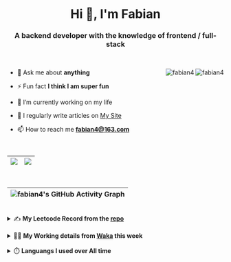 <h1 align="center">Hi 👋, I'm Fabian</h1>
<h3 align="center">A backend developer with the knowledge of frontend / full-stack</h3>

<br/>

<img align="right" src="https://komarev.com/ghpvc/?username=fabian4&label=views&color=0e75b6&style=flat" alt="fabian4" /><img align="right" src="https://img.shields.io/badge/Author-fabian4-orange?logo=Dark%20Reader" alt="fabian4" />


- 💬 Ask me about **anything**

- ⚡ Fun fact **I think I am super fun**

- 🔭 I’m currently working on my life

- 📝 I regularly write articles on [My Site](https://fabian4.site/)

- 📫 How to reach me **fabian4@163.com**


<!-- - 🌱 I’m currently learning **JavaScript** and **typescript** -->

<!-- - 📄 Know about my Daily details on [My Personal Blog Galllery](https://fabian4.github.io/gallery/) -->

<br/>

|  <img align="center" src="https://github-readme-streak-stats.herokuapp.com/?user=fabian4&theme=gruvbox_duo&currStreakNum=2FD3EB&fire=pink&sideLabels=F00&hide_border=true&date_format=[Y.]n.j" /> |  <img align="center" src="https://github-readme-stats.vercel.app/api/top-langs/?username=fabian4&layout=compact&theme=buefy&hide_border=true" /> |
| ------------- | ------------- |

<!-- | <img align="center" src="https://github-readme-stats.vercel.app/api?username=fabian4&count_private=true&show_icons=true&theme=flag-india&show_owner=true&hide_border=true" /> | <img align="center" src="https://github-readme-stats.vercel.app/api/top-langs/?username=fabian4&layout=compact&theme=buefy&hide_border=true&exclude_repo=jdk,jdk-source-learning,spring-framework,netty,jdk,fabian4.github.io,wechaty.js.org,sofa-bolt" /> | <img align="center" src="https://github-readme-streak-stats.herokuapp.com/?user=fabian4&theme=gruvbox_duo&currStreakNum=2FD3EB&fire=pink&sideLabels=F00&hide_border=true&date_format=[Y.]n.j" /> |
| ------------- | ------------- | ------------- | -->

<br/>

|![fabian4's GitHub Activity Graph](https://activity-graph.herokuapp.com/graph?username=fabian4&theme=github-light&area=true)|
| --- |

<br/>
<details>
  <summary>✍️ <b>My Leetcode Record from the <a href="https://github.com/fabian4/leetcode">repo</a></b></summary>
 
 ---
  
  |[![Leetcode Stats](https://leetcode.card.workers.dev/?username=fabianbao&border=0&site=cn)](https://leetcode-cn.com/u/fabianbao/)|
  | ------------- |
  
<!-- |[![Leetcode Stats](https://leetcode.card.workers.dev/?username=fabianbao&border=0&site=cn)](https://leetcode-cn.com/u/fabianbao/)|[![fabian's LeetCode Stats](https://leetcode-stats.vercel.app/api?username=fabian&theme=Light)](https://leetcode-cn.com/u/fabianbao/)|
| ------------- | ------------- | -->
  
</details>

<br/>

<details>
  <summary>👨‍💻 <b>My Working details from <a href="https://wakatime.com/@fabian4">Waka</a> this week</b></summary>

---

<!--START_SECTION:waka-->
![Code Time](http://img.shields.io/badge/Code%20Time-293%20hrs%2040%20mins-blue)

**I'm an Early 🐤** 

```text
🌞 Morning    221 commits    ██████░░░░░░░░░░░░░░░░░░░   25.06% 
🌆 Daytime    322 commits    █████████░░░░░░░░░░░░░░░░   36.51% 
🌃 Evening    326 commits    █████████░░░░░░░░░░░░░░░░   36.96% 
🌙 Night      13 commits     ░░░░░░░░░░░░░░░░░░░░░░░░░   1.47%

```
📅 **I'm Most Productive on Thursday** 

```text
Monday       147 commits    ████░░░░░░░░░░░░░░░░░░░░░   16.67% 
Tuesday      138 commits    ████░░░░░░░░░░░░░░░░░░░░░   15.65% 
Wednesday    134 commits    ███░░░░░░░░░░░░░░░░░░░░░░   15.19% 
Thursday     150 commits    ████░░░░░░░░░░░░░░░░░░░░░   17.01% 
Friday       128 commits    ███░░░░░░░░░░░░░░░░░░░░░░   14.51% 
Saturday     69 commits     ██░░░░░░░░░░░░░░░░░░░░░░░   7.82% 
Sunday       116 commits    ███░░░░░░░░░░░░░░░░░░░░░░   13.15%

```


📊 **This Week I Spent My Time On** 

```text
💬 Programming Languages: 
TypeScript               2 hrs 14 mins       ██████████████░░░░░░░░░░░   58.2% 
JSON                     34 mins             ███░░░░░░░░░░░░░░░░░░░░░░   15.13% 
Java                     25 mins             ██░░░░░░░░░░░░░░░░░░░░░░░   10.83% 
XML                      21 mins             ██░░░░░░░░░░░░░░░░░░░░░░░   9.45% 
Properties               9 mins              █░░░░░░░░░░░░░░░░░░░░░░░░   3.94%

🔥 Editors: 
WebStorm                 2 hrs 49 mins       ██████████████████░░░░░░░   73.47% 
IntelliJ                 1 hr 1 min          ██████░░░░░░░░░░░░░░░░░░░   26.53%

💻 Operating System: 
Windows                  3 hrs 51 mins       █████████████████████████   100.0%

```


<!--END_SECTION:waka-->
  
</details>

<br/>

<details>
  <summary>⏱️ <b>Languangs I used over All time</b></summary>
  
---
  
![languages all time](https://wakatime.com/share/@32ef5ac6-eac5-4886-805c-ce9fe059857e/efc24c85-e478-4696-bcbd-c5669145b831.svg)
  
</details>
